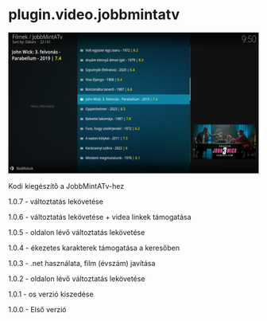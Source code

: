 # plugin.video.jobbmintatv
![Logo](resources/screenshots/screenshot-2.jpg)

Kodi kiegészítő a JobbMintATv-hez

1.0.7 - változtatás lekövetése

1.0.6 - változtatás lekövetése + videa linkek támogatása

1.0.5 - oldalon lévő változtatás lekövetése

1.0.4 - ékezetes karakterek támogatása a keresőben

1.0.3 - .net használata, film (évszám) javítása

1.0.2 - oldalon lévő változtatás lekövetése

1.0.1 - os verzió kiszedése

1.0.0 - Első verzió
